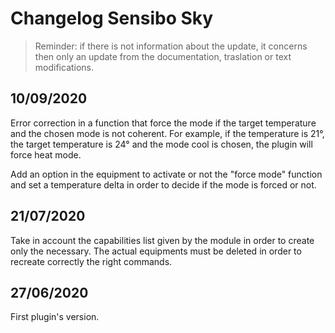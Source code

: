 # Changelog Sensibo Sky

> Reminder: if there is not information about the update, it concerns then only an update from the documentation, traslation or text modifications.

## 10/09/2020

Error correction in a function that force the mode if the target temperature and the chosen mode is not coherent. For example, if the temperature is 21°, the target temperature is 24° and the mode cool is chosen, the plugin will force heat mode. 

Add an option in the equipment to activate or not the "force mode" function and set a temperature delta in order to decide if the mode is forced or not.

## 21/07/2020

Take in account the capabilities list given by the module in order to create only the necessary.
The actual equipments must be deleted in order to recreate correctly the right commands.

## 27/06/2020

First plugin's version.
